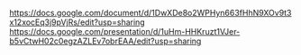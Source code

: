 https://docs.google.com/document/d/1DwXDe8o2WPHyn663fHhN9XOv9t3x12xocEq3j9pVjRs/edit?usp=sharing
https://docs.google.com/presentation/d/1uHm-HHKruzt1VJer-b5vCtwH02c0egzAZLEv7obrEAA/edit?usp=sharing
